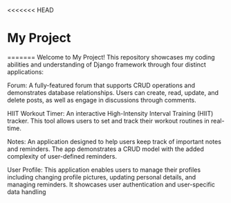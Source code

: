<<<<<<< HEAD
# My Project
=======
Welcome to My Project! This repository showcases my coding abilities and understanding of Django framework through four distinct applications:

Forum: A fully-featured forum that supports CRUD operations and demonstrates database relationships. Users can create, read, update, and delete posts, as well as engage in discussions through comments.

HIIT Workout Timer: An interactive High-Intensity Interval Training (HIIT) tracker. This tool allows users to set and track their workout routines in real-time.

Notes: An application designed to help users keep track of important notes and reminders. The app demonstrates a CRUD model with the added complexity of user-defined reminders.

User Profile: This application enables users to manage their profiles including changing profile pictures, updating personal details, and managing reminders. It showcases user authentication and user-specific data handling
